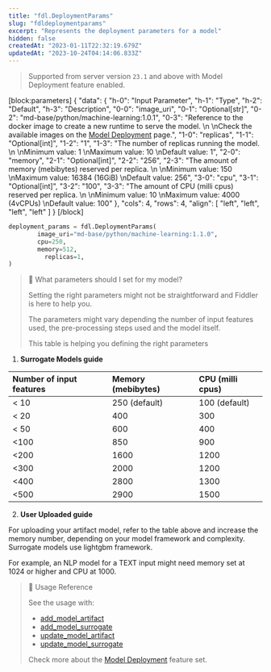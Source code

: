 ```yaml
---
title: "fdl.DeploymentParams"
slug: "fdldeploymentparams"
excerpt: "Represents the deployment parameters for a model"
hidden: false
createdAt: "2023-01-11T22:32:19.679Z"
updatedAt: "2023-10-24T04:14:06.833Z"
---
```

> Supported from server version `23.1` and above with Model Deployment feature enabled.

[block:parameters]
{
  "data": {
    "h-0": "Input Parameter",
    "h-1": "Type",
    "h-2": "Default",
    "h-3": "Description",
    "0-0": "image_uri",
    "0-1": "Optional[str]",
    "0-2": "md-base/python/machine-learning:1.0.1",
    "0-3": "Reference to the docker image to create a new runtime to serve the model.  \n  \nCheck the available images on the [Model Deployment](doc:model-deployment) page.",
    "1-0": "replicas",
    "1-1": "Optional[int]",
    "1-2": "1",
    "1-3": "The number of replicas running the model.  \n  \nMinimum value: 1  \nMaximum value: 10  \nDefault value: 1",
    "2-0": "memory",
    "2-1": "Optional[int]",
    "2-2": "256",
    "2-3": "The amount of memory (mebibytes) reserved per replica.  \n  \nMinimum value: 150  \nMaximum value: 16384 (16GiB)  \nDefault value: 256",
    "3-0": "cpu",
    "3-1": "Optional[int]",
    "3-2": "100",
    "3-3": "The amount of CPU (milli cpus) reserved per replica.  \n  \nMinimum value:  10  \nMaximum value: 4000 (4vCPUs)  \nDefault value: 100"
  },
  "cols": 4,
  "rows": 4,
  "align": [
    "left",
    "left",
    "left",
    "left"
  ]
}
[/block]

```python Usage
deployment_params = fdl.DeploymentParams(
        image_uri="md-base/python/machine-learning:1.1.0",
        cpu=250,
        memory=512,
  		  replicas=1,
)
```

> 📘 What parameters should I set for my model?
> 
> Setting the right parameters might not be straightforward and Fiddler is here to help you.
> 
> The parameters might vary depending the number of input features used, the pre-processing steps used and the model itself.
> 
> This table is helping you defining the right parameters

1. **Surrogate Models guide**

| Number of input features | Memory (mebibytes) | CPU (milli cpus) |
| :----------------------- | :----------------- | :--------------- |
| \< 10                    | 250 (default)      | 100 (default)    |
| \< 20                    | 400                | 300              |
| \< 50                    | 600                | 400              |
| \<100                    | 850                | 900              |
| \<200                    | 1600               | 1200             |
| \<300                    | 2000               | 1200             |
| \<400                    | 2800               | 1300             |
| \<500                    | 2900               | 1500             |

2. **User Uploaded guide**

For uploading your artifact model, refer to the table above and increase the memory number, depending on your model framework and complexity. Surrogate models use lightgbm framework. 

For example, an NLP model for a TEXT input might need memory set at 1024 or higher and CPU at 1000.

> 📘 Usage Reference
> 
> See the usage with:
> 
> - [add_model_artifact](ref:clientadd_model_artifact)
> - [add_model_surrogate](ref:clientadd_model_surrogate)
> - [update_model_artifact](ref:clientupdate_model_artifact)
> - [update_model_surrogate](ref:clientupdate_model_surrogate)
> 
> Check more about the [Model Deployment](doc:model-deployment) feature set.